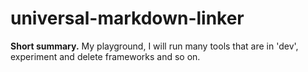 # universal-markdown-linker

**Short summary.**
My playground, I will run many tools that are in 'dev', experiment and delete frameworks and so on.


